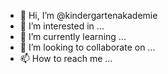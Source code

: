 - 👋 Hi, I’m @kindergartenakademie
- 👀 I’m interested in ...
- 🌱 I’m currently learning ...
- 💞️ I’m looking to collaborate on ...
- 📫 How to reach me ...

<!---
kindergartenakademie/kindergartenakademie is a ✨ special ✨ repository because its `README.md` (this file) appears on your GitHub profile.
You can click the Preview link to take a look at your changes.
--->
